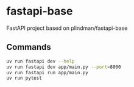 # fastapi-base

FastAPI project based on plindman/fastapi-base

## Commands

```sh
uv run fastapi dev --help
uv run fastapi dev app/main.py --port=8000
uv run fastapi run app/main.py
uv run pytest
```
